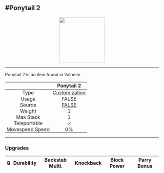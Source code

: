 <meta property="og:title" content="Ponytail 2 - MoreValheim" /><meta property="og:type" content="website" /><meta property="og:image" content="/assets/ponytail_2.png" /><meta property="og:description" content="Ponytail 2 is an item found in Valheim." /><meta name="theme-color" content="#546D78"><meta name="twitter:card" content="summary_large_image">
#Ponytail 2
-------------
<style>img {width:20px;}.tb {width:150px;display: block;margin-left: auto;margin-right: auto;}</style>

<style>.md-typeset table:not([class]) th:not([align]) {min-width:unset!important;}</style>
<style>td{padding:0em 0.3em!important;text-align:center!important;border-left:.05rem solid var(--md-default-fg-color--lightest)}</style>

<style>th{padding:0.1em 0.3em!important;text-align:center!important;font-weight:bold}</style>

<style>pre{text-align:right!important}</style>
<style>table tr td:first-child {border-left: 0;};</style>

<figure><img src="/assets/ponytail_2.png" class="tb" /><figcaption><small></small></figcaption></figure>

-------------

Ponytail 2 is an item found in Valheim.

|        | Ponytail 2              |
| ----------- | ------------------------------------ |
| Type | [Customization](../../types/customization)
| Usage | FALSE<br>
| Source | [FALSE](../../items/false)
| Weight | 1 |
| Max Stack | 1 |
| Teleportable | ✓
| Movespeed Speed | 0%


-------------

### Upgrades
| Q | Durability | Backstab Multi. | Knockback | Block Power | Parry Bonus
| - | - | - | - | - | - 
